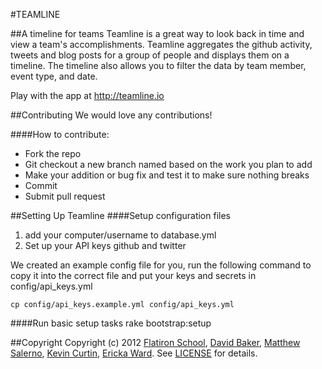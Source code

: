 #TEAMLINE

##A timeline for teams
Teamline is a great way to look back in time and view a team's accomplishments. Teamline aggregates the github activity, tweets and blog posts for a group of people and displays them on a timeline. The timeline also allows you to filter the data by team member, event type, and date.

Play with the app at <http://teamline.io>

##Contributing
We would love any contributions!

####How to contribute:
- Fork the repo
- Git checkout a new branch named based on the work you plan to add
- Make your addition or bug fix and test it to make sure nothing breaks
- Commit
- Submit pull request

##Setting Up Teamline
####Setup configuration files
1. add your computer/username to database.yml
2. Set up your API keys github and twitter

We created an example config file for you, run the following command to copy it into the correct file and put your keys and secrets in config/api_keys.yml
```
cp config/api_keys.example.yml config/api_keys.yml
```

####Run basic setup tasks
    rake bootstrap:setup

##Copyright
Copyright (c) 2012 [Flatiron School](http://flatironschool.com/), [David Baker](https://github.com/davidbakertv), [Matthew Salerno](https://github.com/seldomatt), [Kevin Curtin](https://github.com/kcurtin), [Ericka Ward](https://github.com/ejw1). See [LICENSE](https://github.com/flatiron-school/teamline/blob/master/LICENSE) for details.
